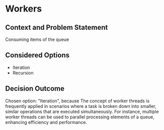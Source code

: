 # Workers

## Context and Problem Statement

Consuming items of the queue

## Considered Options

* Iteration
* Recursion

## Decision Outcome

Chosen option: "Iteration", because The concept of worker threads is frequently applied in scenarios where a task is broken down into smaller, similar operations that are executed simultaneously. For instance, multiple worker threads can be used to parallel processing elements of a queue, enhancing efficiency and performance.
